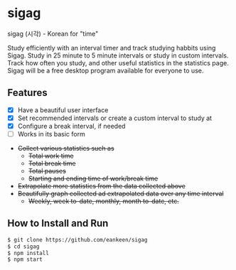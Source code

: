 
# sigag
sigag (시각) - Korean for "time"

Study efficiently with an interval timer and track studying habbits using Sigag. Study in 25 minute to 5 minute intervals or study in custom intervals. Track how often you study, and other useful statistics in the statistics page. Sigag will be a free desktop program available for everyone to use.

## Features

* [x] Have a beautiful user interface
* [x] Set recommended intervals or create a custom interval to study at
* [x] Configure a break interval, if needed
* [ ] Works in   its basic form
* ~~Collect various statistics such as~~
  * ~~Total work time~~
  * ~~Total break time~~
  * ~~Total pauses~~
  * ~~Starting and ending time of work/break time~~
* ~~Extrapolate more statistics from the data collected above~~
* ~~Beautifully graph collected ad extrapolated data over any time interval~~
  * ~~Weekly, week to-date, monthly, month to-date, etc.~~

## How to Install and Run

```bash
$ git clone https://github.com/eankeen/sigag
$ cd sigag
$ npm install
$ npm start
```
